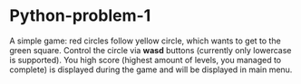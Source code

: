 # Python-problem-1
A simple game: red circles follow yellow circle, which wants to get to the green square. Control the circle via **wasd** buttons (currently only lowercase is supported). You high score (highest amount of levels, you managed to complete)  is displayed during the game and will be displayed in main menu.
